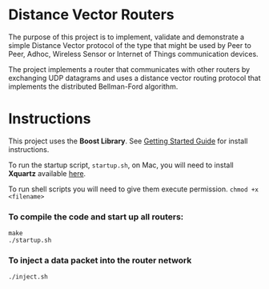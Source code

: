 
# Distance Vector Routers
The purpose of this project is to implement, validate and demonstrate a simple Distance Vector protocol of the type that might be used by Peer to Peer, Adhoc, Wireless Sensor or Internet of Things communication devices. 

The project implements a router that communicates with other routers by exchanging UDP datagrams and uses a distance vector routing protocol that implements the distributed Bellman-Ford algorithm.

# Instructions

This project uses the **Boost Library**. See [Getting Started Guide](https://www.boost.org/doc/libs/1_66_0/more/getting_started/unix-variants.html) for install instructions.

To run the startup script, `startup.sh`, on Mac, you will need to install **Xquartz** available [here](https://www.xquartz.org/).

To run shell scripts you will need to give them execute permission. `chmod +x <filename>`

### To compile the code and start up all routers:
```
make
./startup.sh
```

### To inject a data packet into the router network
```
./inject.sh
```